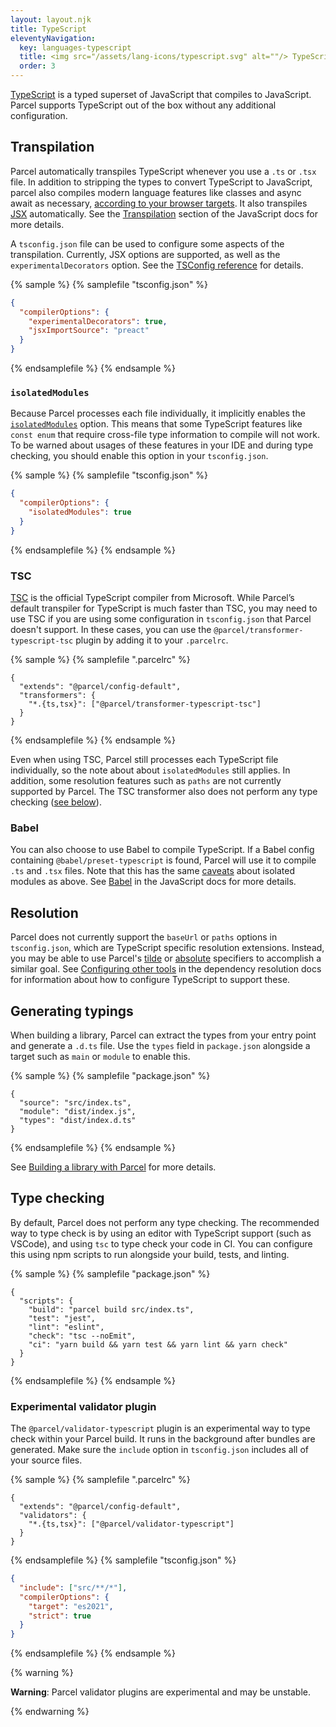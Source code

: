 ```yaml
---
layout: layout.njk
title: TypeScript
eleventyNavigation:
  key: languages-typescript
  title: <img src="/assets/lang-icons/typescript.svg" alt=""/> TypeScript
  order: 3
---
```


[TypeScript](https://www.typescriptlang.org/) is a typed superset of JavaScript that compiles to JavaScript. Parcel supports TypeScript out of the box without any additional configuration.

## Transpilation

Parcel automatically transpiles TypeScript whenever you use a `.ts` or `.tsx` file. In addition to stripping the types to convert TypeScript to JavaScript, parcel also compiles modern language features like classes and async await as necessary, [according to your browser targets](/languages/javascript/#browser-compatibility). It also transpiles [JSX](/languages/javascript/#jsx) automatically. See the [Transpilation](/languages/javascript/#transpilation) section of the JavaScript docs for more details.

A `tsconfig.json` file can be used to configure some aspects of the transpilation. Currently, JSX options are supported, as well as the `experimentalDecorators` option. See the [TSConfig reference](https://www.typescriptlang.org/tsconfig) for details.

{% sample %}
{% samplefile "tsconfig.json" %}

```json
{
  "compilerOptions": {
    "experimentalDecorators": true,
    "jsxImportSource": "preact"
  }
}
```

{% endsamplefile %}
{% endsample %}

### `isolatedModules`

Because Parcel processes each file individually, it implicitly enables the [`isolatedModules`](https://www.typescriptlang.org/tsconfig#isolatedModules) option. This means that some TypeScript features like `const enum` that require cross-file type information to compile will not work. To be warned about usages of these features in your IDE and during type checking, you should enable this option in your `tsconfig.json`.

{% sample %}
{% samplefile "tsconfig.json" %}

```json
{
  "compilerOptions": {
    "isolatedModules": true
  }
}
```

{% endsamplefile %}
{% endsample %}

### TSC

[TSC](https://www.typescriptlang.org/docs/handbook/compiler-options.html) is the official TypeScript compiler from Microsoft. While Parcel’s default transpiler for TypeScript is much faster than TSC, you may need to use TSC if you are using some configuration in `tsconfig.json` that Parcel doesn't support. In these cases, you can use the `@parcel/transformer-typescript-tsc` plugin by adding it to your `.parcelrc`.

{% sample %}
{% samplefile ".parcelrc" %}

```json/3
{
  "extends": "@parcel/config-default",
  "transformers": {
    "*.{ts,tsx}": ["@parcel/transformer-typescript-tsc"]
  }
}
```

{% endsamplefile %}
{% endsample %}

Even when using TSC, Parcel still processes each TypeScript file individually, so the note about about `isolatedModules` still applies. In addition, some resolution features such as `paths` are not currently supported by Parcel. The TSC transformer also does not perform any type checking ([see below](#type-checking)).

### Babel

You can also choose to use Babel to compile TypeScript. If a Babel config containing `@babel/preset-typescript` is found, Parcel will use it to compile `.ts` and `.tsx` files. Note that this has the same [caveats](https://babeljs.io/docs/en/babel-plugin-transform-typescript#caveats) about isolated modules as above. See [Babel](/languages/javascript/#babel) in the JavaScript docs for more details.

## Resolution

Parcel does not currently support the `baseUrl` or `paths` options in `tsconfig.json`, which are TypeScript specific resolution extensions. Instead, you may be able to use Parcel's [tilde](/features/dependency-resolution/#tilde-specifiers) or [absolute](/features/dependency-resolution/#absolute-specifiers) specifiers to accomplish a similar goal. See [Configuring other tools](/features/dependency-resolution/#configuring-other-tools) in the dependency resolution docs for information about how to configure TypeScript to support these.

## Generating typings

When building a library, Parcel can extract the types from your entry point and generate a `.d.ts` file. Use the `types` field in `package.json` alongside a target such as `main` or `module` to enable this.

{% sample %}
{% samplefile "package.json" %}

```json/3
{
  "source": "src/index.ts",
  "module": "dist/index.js",
  "types": "dist/index.d.ts"
}
```

{% endsamplefile %}
{% endsample %}

See [Building a library with Parcel](/getting-started/library/) for more details.

## Type checking

By default, Parcel does not perform any type checking. The recommended way to type check is by using an editor with TypeScript support (such as VSCode), and using `tsc` to type check your code in CI. You can configure this using npm scripts to run alongside your build, tests, and linting.

{% sample %}
{% samplefile "package.json" %}

```json/5
{
  "scripts": {
    "build": "parcel build src/index.ts",
    "test": "jest",
    "lint": "eslint",
    "check": "tsc --noEmit",
    "ci": "yarn build && yarn test && yarn lint && yarn check"
  }
}
```

{% endsamplefile %}
{% endsample %}

### Experimental validator plugin

The `@parcel/validator-typescript` plugin is an experimental way to type check within your Parcel build. It runs in the background after bundles are generated. Make sure the `include` option in `tsconfig.json` includes all of your source files.

{% sample %}
{% samplefile ".parcelrc" %}

```json/3
{
  "extends": "@parcel/config-default",
  "validators": {
    "*.{ts,tsx}": ["@parcel/validator-typescript"]
  }
}
```

{% endsamplefile %}
{% samplefile "tsconfig.json" %}

```json
{
  "include": ["src/**/*"],
  "compilerOptions": {
    "target": "es2021",
    "strict": true  
  }
}
```

{% endsamplefile %}
{% endsample %}

{% warning %}

**Warning**: Parcel validator plugins are experimental and may be unstable.

{% endwarning %}
